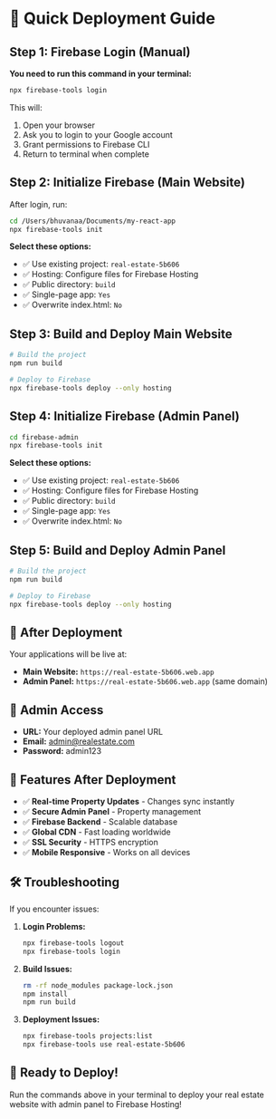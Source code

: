 # 🚀 Quick Deployment Guide

## Step 1: Firebase Login (Manual)

**You need to run this command in your terminal:**

```bash
npx firebase-tools login
```

This will:
1. Open your browser
2. Ask you to login to your Google account
3. Grant permissions to Firebase CLI
4. Return to terminal when complete

## Step 2: Initialize Firebase (Main Website)

After login, run:

```bash
cd /Users/bhuvanaa/Documents/my-react-app
npx firebase-tools init
```

**Select these options:**
- ✅ Use existing project: `real-estate-5b606`
- ✅ Hosting: Configure files for Firebase Hosting
- ✅ Public directory: `build`
- ✅ Single-page app: `Yes`
- ✅ Overwrite index.html: `No`

## Step 3: Build and Deploy Main Website

```bash
# Build the project
npm run build

# Deploy to Firebase
npx firebase-tools deploy --only hosting
```

## Step 4: Initialize Firebase (Admin Panel)

```bash
cd firebase-admin
npx firebase-tools init
```

**Select these options:**
- ✅ Use existing project: `real-estate-5b606`
- ✅ Hosting: Configure files for Firebase Hosting
- ✅ Public directory: `build`
- ✅ Single-page app: `Yes`
- ✅ Overwrite index.html: `No`

## Step 5: Build and Deploy Admin Panel

```bash
# Build the project
npm run build

# Deploy to Firebase
npx firebase-tools deploy --only hosting
```

## 🎉 After Deployment

Your applications will be live at:
- **Main Website:** `https://real-estate-5b606.web.app`
- **Admin Panel:** `https://real-estate-5b606.web.app` (same domain)

## 🔐 Admin Access

- **URL:** Your deployed admin panel URL
- **Email:** admin@realestate.com
- **Password:** admin123

## 📱 Features After Deployment

- ✅ **Real-time Property Updates** - Changes sync instantly
- ✅ **Secure Admin Panel** - Property management
- ✅ **Firebase Backend** - Scalable database
- ✅ **Global CDN** - Fast loading worldwide
- ✅ **SSL Security** - HTTPS encryption
- ✅ **Mobile Responsive** - Works on all devices

## 🛠️ Troubleshooting

If you encounter issues:

1. **Login Problems:**
   ```bash
   npx firebase-tools logout
   npx firebase-tools login
   ```

2. **Build Issues:**
   ```bash
   rm -rf node_modules package-lock.json
   npm install
   npm run build
   ```

3. **Deployment Issues:**
   ```bash
   npx firebase-tools projects:list
   npx firebase-tools use real-estate-5b606
   ```

## 🚀 Ready to Deploy!

Run the commands above in your terminal to deploy your real estate website with admin panel to Firebase Hosting!
